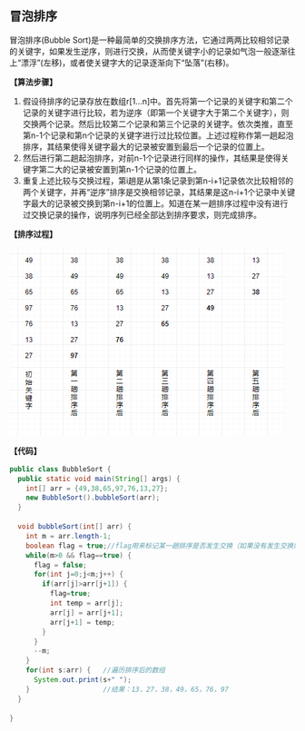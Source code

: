 ## 冒泡排序

冒泡排序(Bubble Sort)是一种最简单的交换排序方法，它通过两两比较相邻记录的关键字，如果发生逆序，则进行交换，从而使关键字小的记录如气泡一般逐渐往上“漂浮”(左移)，或者使关键字大的记录逐渐向下“坠落”(右移)。

**【算法步骤】**
1. 假设待排序的记录存放在数组r[1...n]中。首先将第一个记录的关键字和第二个记录的关键字进行比较，若为逆序（即第一个关键字大于第二个关键字），则交换两个记录。然后比较第二个记录和第三个记录的关键字。依次类推，直至第n-1个记录和第n个记录的关键字进行过比较位置。上述过程称作第一趟起泡排序，其结果使得关键字最大的记录被安置到最后一个记录的位置上。
2. 然后进行第二趟起泡排序，对前n-1个记录进行同样的操作，其结果是使得关键字第二大的记录被安置到第n-1个记录的位置上。
3. 重复上述比较与交换过程，第i趟是从第1条记录到第n-i+1记录依次比较相邻的两个关键字，并再“逆序”排序是交换相邻记录，其结果是这n-i+1个记录中关键字最大的记录被交换到第n-i+1的位置上。知道在某一趟排序过程中没有进行过交换记录的操作，说明序列已经全部达到排序要求，则完成排序。

**【排序过程】**

![image](https://github.com/ZZULI-TECH/interview/blob/master/images/BubbleSort.png?raw=true)

**【代码】**
```Java
public class BubbleSort {
  public static void main(String[] args) {
    int[] arr = {49,38,65,97,76,13,27};
    new BubbleSort().bubbleSort(arr);
  }
  
  void bubbleSort(int[] arr) {
    int m = arr.length-1;
    boolean flag = true;//flag用来标记某一趟排序是否发生交换（如果没有发生交换则说明已得到最终结果）
    while(m>0 && flag==true) {
      flag = false;
      for(int j=0;j<m;j++) {
        if(arr[j]>arr[j+1]) {
          flag=true;
          int temp = arr[j];
          arr[j] = arr[j+1];
          arr[j+1] = temp;
        }
      }
      --m;
    }
    for(int s:arr) {   //遍历排序后的数组
      System.out.print(s+" ");
    }                  //结果：13，27，38，49，65，76，97
  }
  
}
```